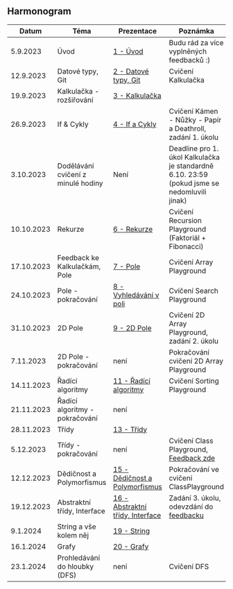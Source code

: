 ## Harmonogram
| Datum | Téma | Prezentace | Poznámka |
| --- | --- | --- | --- |
| 5.9.2023 | Úvod | [1 - Úvod](https://github.com/Yeenya/Gymvod_23-24/blob/main/Oktavy/1%20-%205.9.2023/Prezentace_pdf.pdf) | Budu rád za více vyplněných feedbacků :) |
| 12.9.2023 | Datové typy, Git | [2 - Datové typy, Git](https://github.com/Yeenya/Gymvod_23-24/blob/main/Oktavy/2%20-%2012.9.2023/Okt%C3%A1vy%202.%20-%2012.9.2023.pdf) | Cvičení Kalkulačka |
| 19.9.2023 | Kalkulačka - rozšiřování | [3 - Kalkulačka](https://github.com/Yeenya/Gymvod_23-24/blob/main/Oktavy/3%20-%2019.9.2023/Okt%C3%A1vy%203.%20-%2019.9.2023.pdf) |  |
| 26.9.2023 | If & Cykly | [4 - If a Cykly](https://github.com/Yeenya/Gymvod_23-24/blob/main/Oktavy/4%20-%2026.9.2023/Okt%C3%A1vy%204.%20-%2026.9.2023.pdf) | Cvičení Kámen - Nůžky - Papír a Deathroll, zadání 1. úkolu |
| 3.10.2023 | Dodělávání cvičení z minulé hodiny | Není | Deadline pro 1. úkol Kalkulačka je standardně 6.10. 23:59 (pokud jsme se nedomluvili jinak) |
| 10.10.2023 | Rekurze | [6 - Rekurze](https://github.com/Yeenya/Gymvod_23-24/blob/main/Oktavy/6%20-%2010.10.2023/Okt%C3%A1vy%206.%20-%2010.10.2023.pdf) | Cvičení Recursion Playground (Faktoriál + Fibonacci) |
| 17.10.2023 | Feedback ke Kalkulačkám, Pole | [7 - Pole](https://github.com/Yeenya/Gymvod_23-24/blob/main/Oktavy/7%20-%2017.10.2023/Okt%C3%A1vy%207.%20-%2017.10.2023.pdf) | Cvičení Array Playground |
| 24.10.2023 | Pole - pokračování | [8 - Vyhledávání v poli](https://github.com/Yeenya/Gymvod_23-24/blob/main/Oktavy/8%20-%2024.10.2023/Okt%C3%A1vy%208.%20-%2024.10.2023.pdf) | Cvičení Search Playground |
| 31.10.2023 | 2D Pole | [9 - 2D Pole](https://github.com/Yeenya/Gymvod_23-24/blob/main/Oktavy/9%20-%2031.10.2023/Okt%C3%A1vy%209.%20-%2031.10.2023.pdf) | Cvičení 2D Array Playground, zadání 2. úkolu |
| 7.11.2023 | 2D Pole - pokračování | není | Pokračování cvičení 2D Array Playground |
| 14.11.2023 | Řadící algoritmy | [11 - Řadící algoritmy](https://github.com/Yeenya/Gymvod_23-24/blob/main/Oktavy/11%20-%2014.11.2023/Okt%C3%A1vy%2011.%20-%2014.11.2023.pdf) | Cvičení Sorting Playground |
| 21.11.2023 | Řadící algoritmy - pokračování | není | |
| 28.11.2023 | Třídy | [13 - Třídy](https://github.com/Yeenya/Gymvod_23-24/blob/main/Oktavy/13%20-%2028.11.2023/Okt%C3%A1vy%2013.%20-%2028.11.2023.pdf) |  |
| 5.12.2023 | Třídy - pokračování | není | Cvičení Class Playground, [Feedback zde](https://forms.gle/JTUh5hqnDjaNyh6h6) |
| 12.12.2023 | Dědičnost a Polymorfismus | [15 - Dědičnost a Polymorfismus](https://github.com/Yeenya/Gymvod_23-24/blob/main/Oktavy/15%20-%2012.12.2023/Okt%C3%A1vy%2015.%20-%2012.12.2023.pdf) | Pokračování ve cvičení ClassPlayground |
| 19.12.2023 | Abstraktní třídy, Interface | [16 - Abstraktní třídy, Interface](https://github.com/Yeenya/Gymvod_23-24/blob/main/Oktavy/16%20-%2019.12.2023/Okt%C3%A1vy%2016.%20-%2019.12.2023.pdf) | Zadání 3. úkolu, odevzdání do [feedbacku](https://forms.gle/gnNTSUU69JWyxtBs8) |
| 9.1.2024 | String a vše kolem něj | [19 - String](https://github.com/Yeenya/Gymvod_23-24/blob/main/Oktavy/19%20-%209.1.2024/Okt%C3%A1vy%2019.%20-%209.1.2024.pdf) |  |
| 16.1.2024 | Grafy | [20 - Grafy](https://github.com/Yeenya/Gymvod_23-24/blob/main/Oktavy/20%20-%2016.1.2024/Okt%C3%A1vy%2020.%20-%2016.1.2024.pdf) |  |
| 23.1.2024 | Prohledávání do hloubky (DFS) | není | Cvičení DFS |
